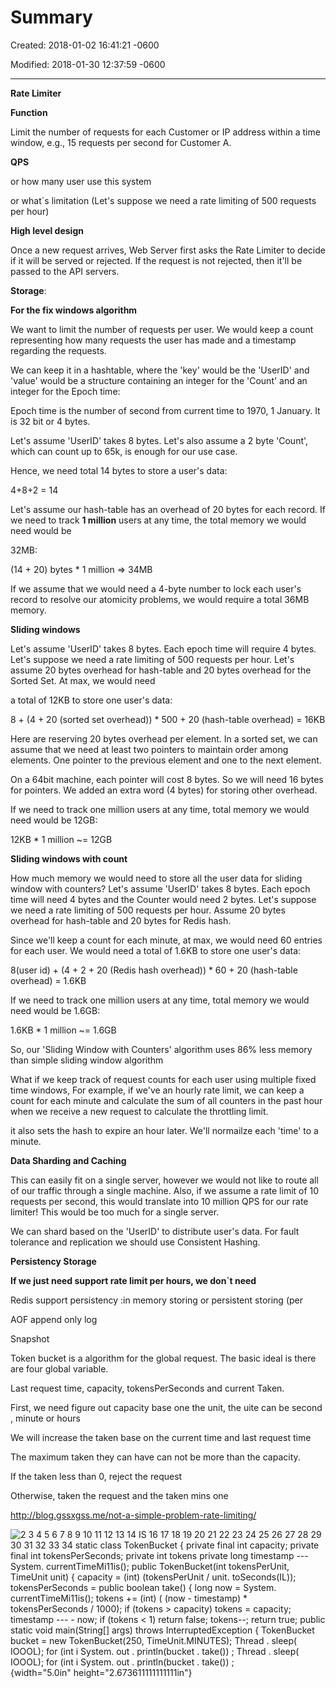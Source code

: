 # Summary

Created: 2018-01-02 16:41:21 -0600

Modified: 2018-01-30 12:37:59 -0600

---

**Rate Limiter**

**Function**

Limit the number of requests for each Customer or IP address within a time window, e.g., 15 requests per second for Customer A.

**QPS**

or how many user use this system

or what`s limitation (Let's suppose we need a rate limiting of 500 requests per hour)



**High level design**



Once a new request arrives, Web Server first asks the Rate Limiter to decide if it will be served or rejected. If the request is not rejected, then it'll be passed to the API servers.







**Storage**:



**For the fix windows algorithm**

We want to limit the number of requests per user. We would keep a count representing how many requests the user has made and a timestamp regarding the requests.



We can keep it in a hashtable, where the 'key' would be the 'UserID' and 'value' would be a structure containing an integer for the 'Count' and an integer for the Epoch time:

Epoch time is the number of second from current time to 1970, 1 January. It is 32 bit or 4 bytes.

Let's assume 'UserID' takes 8 bytes. Let's also assume a 2 byte 'Count', which can count up to 65k, is enough for our use case.

Hence, we need total 14 bytes to store a user's data:

4+8+2 = 14

Let's assume our hash-table has an overhead of 20 bytes for each record. If we need to track **1 million** users at any time, the total memory we would need would be

32MB:

(14 + 20) bytes * 1 million => 34MB



If we assume that we would need a 4-byte number to lock each user's record to resolve our atomicity problems, we would require a total 36MB memory.

**Sliding windows**

Let's assume 'UserID' takes 8 bytes. Each epoch time will require 4 bytes. Let's suppose we need a rate limiting of 500 requests per hour. Let's assume 20 bytes overhead for hash-table and 20 bytes overhead for the Sorted Set. At max, we would need

a total of 12KB to store one user's data:



8 + (4 + 20 (sorted set overhead)) * 500 + 20 (hash-table overhead) = 16KB

Here are reserving 20 bytes overhead per element. In a sorted set, we can assume that we need at least two pointers to maintain order among elements. One pointer to the previous element and one to the next element.

On a 64bit machine, each pointer will cost 8 bytes. So we will need 16 bytes for pointers. We added an extra word (4 bytes) for storing other overhead.

If we need to track one million users at any time, total memory we would need would be 12GB:

12KB * 1 million ~= 12GB

**Sliding windows with count**

How much memory we would need to store all the user data for sliding window with counters? Let's assume 'UserID' takes 8 bytes. Each epoch time will need 4 bytes and the Counter would need 2 bytes. Let's suppose we need a rate limiting of 500 requests per hour. Assume 20 bytes overhead for hash-table and 20 bytes for Redis hash.

Since we'll keep a count for each minute, at max, we would need 60 entries for each user. We would need a total of 1.6KB to store one user's data:

8(user id) + (4 + 2 + 20 (Redis hash overhead)) * 60 + 20 (hash-table overhead) = 1.6KB

If we need to track one million users at any time, total memory we would need would be 1.6GB:

1.6KB * 1 million ~= 1.6GB

So, our 'Sliding Window with Counters' algorithm uses 86% less memory than simple sliding window algorithm

What if we keep track of request counts for each user using multiple fixed time windows, For example, if we've an hourly rate limit, we can keep a count for each minute and calculate the sum of all counters in the past hour when we receive a new request to calculate the throttling limit.

it also sets the hash to expire an hour later. We'll normailze each 'time' to a minute.

**Data Sharding and Caching**

This can easily fit on a single server, however we would not like to route all of our traffic through a single machine. Also, if we assume a rate limit of 10 requests per second, this would translate into 10 million QPS for our rate limiter! This would be too much for a single server.

We can shard based on the 'UserID' to distribute user's data. For fault tolerance and replication we should use Consistent Hashing.



**Persistency Storage**



**If we just need support rate limit per hours, we don`t need**



Redis support persistency :in memory storing or persistent storing (per

AOF append only log

Snapshot







Token bucket is a algorithm for the global request. The basic ideal is there are four global variable.

Last request time, capacity, tokensPerSeconds and current Taken.

First, we need figure out capacity base one the unit, the uite can be second , minute or hours

We will increase the taken base on the current time and last request time

The maximum taken they can have can not be more than the capacity.

If the taken less than 0, reject the request

Otherwise, taken the request and the taken mins one

<http://blog.gssxgss.me/not-a-simple-problem-rate-limiting/>



![2 3 4 5 6 7 8 9 10 11 12 13 14 IS 16 17 18 19 20 21 22 23 24 25 26 27 28 29 30 31 32 33 34 static class TokenBucket { private final int capacity; private final int tokensPerSeconds; private int tokens private long timestamp --- System. currentTimeMi11is(); public TokenBucket(int tokensPerUnit, TimeUnit unit) { capacity = (int) (tokensPerUnit / unit. toSeconds(IL)); tokensPerSeconds = public boolean take() { long now = System. currentTimeMi11is(); tokens += (int) ( (now - timestamp) * tokensPerSeconds / 1000); if (tokens > capacity) tokens = capacity; timestamp --- - now; if (tokens < 1) return false; tokens--; return true; public static void main(String[] args) throws InterruptedException { TokenBucket bucket = new TokenBucket(250, TimeUnit.MINUTES); Thread . sleep( IOOOL); for (int i System. out . println(bucket . take()) ; Thread . sleep( IOOOL); for (int i System. out . println(bucket . take()) ; ](../../media/Rate-Limiter-Rate-Limiter-Summary-image1.jpeg){width="5.0in" height="2.673611111111111in"}



